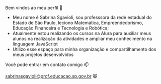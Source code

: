 Bem vindos ao meu perfil 💙

* Meu nome é Sabrina Sgavioli, sou professsora da rede estadual do Estado de São Paulo, leciono Matemática, Empreendedorismo, Educação Financeira e Tecnologia e Robótica;
* Atualmente estou realizando os cursos na Alura para auxiliar meus alunos na realização da atividades e ampliar meu conhecimento na linguagem JavaScript
* Utilizo esse espaço para minha organização e compartilhamento dos meus projetos desenvolvidos


Você pode entrar em contato comigo 📫

sabrinasgavioli@prof.educacao.sp.gov.br
😸
